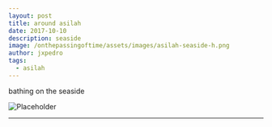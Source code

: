 ```yaml
---
layout: post
title: around asilah
date: 2017-10-10
description: seaside
image: /onthepassingoftime/assets/images/asilah-seaside-h.png
author: jxpedro
tags: 
  - asilah
---
```

<p >bathing on the seaside</p>

![Placeholder](/onthepassingoftime/assets/images/asilah-seaside.jpg)

<p></p>

<hr/>
